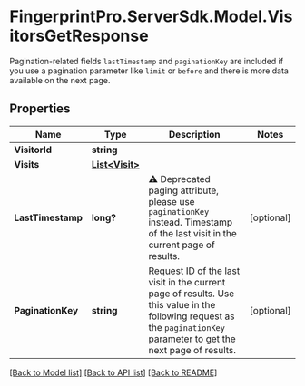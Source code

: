# FingerprintPro.ServerSdk.Model.VisitorsGetResponse
Pagination-related fields `lastTimestamp` and `paginationKey` are included if you use a pagination parameter like `limit` or `before` and there is more data available on the next page.

## Properties

Name | Type | Description | Notes
------------ | ------------- | ------------- | -------------
**VisitorId** | **string** |  | 
**Visits** | [**List&lt;Visit&gt;**](Visit.md) |  | 
**LastTimestamp** | **long?** | ⚠️ Deprecated paging attribute, please use `paginationKey` instead. Timestamp of the last visit in the current page of results.  | [optional] 
**PaginationKey** | **string** | Request ID of the last visit in the current page of results. Use this value in the following request as the `paginationKey` parameter to get the next page of results. | [optional] 

[[Back to Model list]](../README.md#documentation-for-models) [[Back to API list]](../README.md#documentation-for-api-endpoints) [[Back to README]](../README.md)


